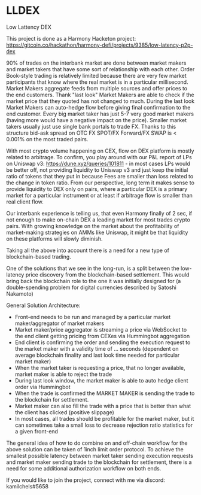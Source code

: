 # LLDEX
Low Lattency DEX

This project is done as a Harmony Hacketon project: https://gitcoin.co/hackathon/harmony-defi/projects/9385/low-latency-p2p-dex

90% of trades on the interbank market are done between market makers and market takers that have some sort of relationship with each other. Order Book-style trading is relatively limited because there are very few market participants that know where the real market is in a particular millisecond. Market Makers aggregate feeds from multiple sources and offer prices to the end customers. Thank "last look" Market Makers are able to check if the market price that they quoted has not changed to much. During the last look Market Makers can auto-hedge flow before giving final confirmation to the end customer. Every big market taker has just 5-7 very good market makers (having more would have a negative impact on the price).  Smaller market takers usually just use single bank portals to trade FX. Thanks to this structure bid-ask spread on OTC FX SPOT/FX Forward/FX SWAP is &lt; 0.001% on the most traded pairs.  

With most crypto volume happening on CEX, flow on DEX platform is mostly related to arbitrage. To confirm, you play around with our P&amp;L report of LPs on Uniswap v3: https://dune.xyz/queries/101811 - in most cases LPs would be better off, not providing liquidity to Uniswap v3 and just keep the initial ratio of tokens that they put in because Fees are smaller than loss related to the change in token ratio. From our perspective, long term it makes sense to provide liquidity to DEX only on pairs, where a particular DEX is a primary market for a particular instrument or at least if arbitrage flow is smaller than real client flow. 

Our interbank experience is telling us, that even Harmony finally of 2 sec, if not enough to make on-chain DEX a leading market for most trades crypto pairs. With growing knowledge on the market about the profitability of market-making strategies on AMMs like Uniswap, it might be that liquidity on these platforms will slowly diminish. 

Taking all the above into account there is a need for a new type of blockchain-based trading.

One of the solutions that we see in the long-run, is a split between the low-latency price discovery from the blockchain-based settlement. This would bring back the blockchain role to the one it was initially designed for (a double-spending problem for digital currencies described by Satoshi Nakamoto)

General Solution Architecture: 
- Front-end needs to be run and managed by a particular market maker/aggregator of market makers
- Market maker/price aggregator is streaming a price via WebSocket to the end client 
getting pricing from CEXes via Hummingbot aggregation
- End client is confirming the order and sending the execution request to the market maker with a validity time of ... seconds (dependent on average blockchain finality and last look time needed for particular market maker)
- When the market taker is requesting a price, that no longer available, market maker is able to reject the trade
- During last look window, the market maker is able to auto hedge client order via Hummingbot 
- When the trade is confirmed the MARKET MAKER is sending the trade to the blockchain for settlement. 
- Market maker can also fill the trade with a price that is better than what the client has clicked (positive slippage) 
- In most cases, all trades should be profitable for the market maker, but it can sometimes take a small loss to decrease rejection ratio statistics for a given front-end 

The general idea of how to do combine on and off-chain workflow for the above solution can be taken of 1inch limit order protocol. To achieve the smallest possible latency between market taker sending execution requests and market maker sending trade to the blockchain for settlement, there is a need for some additional authorization workflow on both ends.

If you would like to join the project, connect with me via discord: kamilchels#5658
